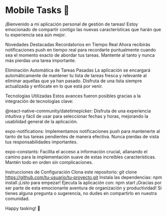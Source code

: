 # Mobile Tasks 🌟
¡Bienvenido a mi aplicación personal de gestión de tareas! Estoy emocionado de compartir contigo las nuevas características que harán que tu experiencia sea aún mejor.

Novedades Destacadas
Recordatorios en Tiempo Real
Ahora recibirás notificaciones push en tiempo real para recordarte puntualmente cuando sea el momento exacto de abordar tus tareas. Mantente al tanto y nunca más pierdas una tarea importante.

Eliminación Automática de Tareas Pasadas
La aplicación se encargará automáticamente de mantener tu lista de tareas fresca y relevante al eliminar aquellas que ya han pasado. Disfruta de una lista siempre actualizada y enfócate en lo que está por venir.

Tecnologías Utilizadas
Estos avances fueron posibles gracias a la integración de tecnologías clave:

@react-native-community/datetimepicker: Disfruta de una experiencia intuitiva y fácil de usar para seleccionar fechas y horas, mejorando la usabilidad general de la aplicación.

expo-notifications: Implementamos notificaciones push para mantenerte al tanto de tus tareas pendientes de manera efectiva. Nunca pierdas de vista tus responsabilidades importantes.

expo-constants: Facilita el acceso a información crucial, allanando el camino para la implementación suave de estas increíbles características. Mantén todo en orden sin complicaciones.

Instrucciones de Configuración
Clona este repositorio: git clone https://github.com/tu-usuario/tu-proyecto.git
Instala las dependencias: npm install
¡Listo para empezar! Ejecuta la aplicación con: npm start
¡Gracias por ser parte de esta emocionante aventura de organización y productividad! Si tienes alguna pregunta o sugerencia, no dudes en compartirlo en nuestra comunidad.

Happy tasking! 🚀
